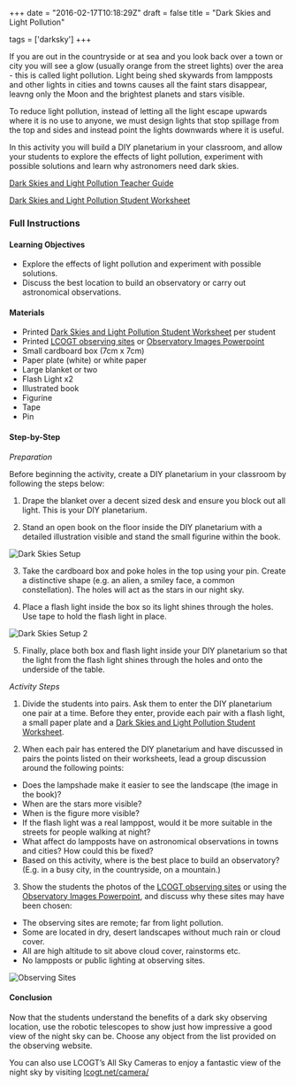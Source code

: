 +++
date = "2016-02-17T10:18:29Z"
draft = false
title = "Dark Skies and Light Pollution"

tags = ['darksky']
+++

If you are out in the countryside or at sea and you look back over a town or city you will see a glow (usually orange from the street lights) over the area - this is called light pollution. Light being shed skywards from lampposts and other lights in cities and towns causes all the faint stars disappear, leavng only the Moon and the brightest planets and stars visible.

To reduce light pollution, instead of letting all the light escape upwards where it is no use to anyone, we must design lights that stop spillage from the top and sides and instead point the lights downwards where it is useful.

In this activity you will build a DIY planetarium in your classroom, and allow your students to explore the effects of light pollution, experiment with possible solutions and learn why astronomers need dark skies.

[Dark Skies and Light Pollution Teacher Guide](https://drive.google.com/file/d/0B42a91Be7891Rkp3dUpqcXlhZlk/view?usp=sharing)

[Dark Skies and Light Pollution Student Worksheet](https://drive.google.com/file/d/0B42a91Be7891UDhLRnBsTnBqZ2c/view?usp=sharing)

### Full Instructions

#### Learning Objectives

- Explore the effects of light pollution and experiment with possible solutions.
- Discuss the best location to build an observatory or carry out astronomical observations.

#### Materials

- Printed [Dark Skies and Light Pollution Student Worksheet](https://drive.google.com/file/d/0B42a91Be7891UDhLRnBsTnBqZ2c/view?usp=sharing) per student
- Printed [LCOGT observing sites](https://drive.google.com/file/d/0B42a91Be7891Y3MzNVZudTFaQ0U/view?usp=sharing) or [Observatory Images Powerpoint](http://tinyurl.com/observatory-PPT)
- Small cardboard box (7cm x 7cm)
- Paper plate (white) or white paper
- Large blanket or two
- Flash Light x2
- Illustrated book
- Figurine
- Tape
- Pin

#### Step-by-Step

*Preparation*

Before beginning the activity, create a DIY planetarium in your classroom by following the steps below:

1) Drape the blanket over a decent sized desk and ensure you block out all light. This is your DIY planetarium.

2) Stand an open book on the floor inside the DIY planetarium with a detailed illustration visible and stand the small figurine within the book.

![Dark Skies Setup](/images/darkskies_scrn.png/)

3) Take the cardboard box and poke holes in the top using your pin. Create a distinctive shape (e.g. an alien, a smiley face, a common constellation). The holes will act as the stars in our night sky.

4) Place a flash light inside the box so its light shines through the holes. Use tape to hold the flash light in place.

![Dark Skies Setup 2](/images/darkskies_scrn2.png/)

5) Finally, place both box and flash light inside your DIY planetarium so that the light from the flash light shines through the holes and onto the underside of the table.

*Activity Steps*

1. Divide the students into pairs. Ask them to enter the DIY planetarium one pair at a time. Before they enter, provide each pair with a flash light, a small paper plate and a [Dark Skies and Light Pollution Student Worksheet](https://drive.google.com/file/d/0B42a91Be7891UDhLRnBsTnBqZ2c/view?usp=sharing).

2. When each pair has entered the DIY planetarium and have discussed in pairs the points listed on their worksheets, lead a group discussion around the following points:
  - Does the lampshade make it easier to see the landscape (the image in the book)?
  - When are the stars more visible?
  - When is the figure more visible?
  - If the flash light was a real lamppost, would it be more suitable in the streets for people walking at night?
  - What affect do lampposts have on astronomical observations in towns and cities? How could this be fixed?
  - Based on this activity, where is the best place to build an observatory? (E.g. in a busy city, in the countryside, on a mountain.)

3. Show the students the photos of the [LCOGT observing sites](https://drive.google.com/file/d/0B42a91Be7891Y3MzNVZudTFaQ0U/view?usp=sharing) or using the [Observatory Images Powerpoint](http://tinyurl.com/observatory-PPT), and discuss why these sites may have been chosen:
  - The observing sites are remote; far from light pollution.
  - Some are located in dry, desert landscapes without much rain or cloud cover.
  - All are high altitude to sit above cloud cover, rainstorms etc.
  - No lampposts or public lighting at observing sites.

![Observing Sites](/images/darkskies_scrn3.png/)

#### Conclusion

Now that the students understand the benefits of a dark sky observing location, use the robotic telescopes to show just how impressive a good view of the night sky can be. Choose any object from the list provided on the observing website.

You can also use LCOGT’s All Sky Cameras to enjoy a fantastic view of the night sky by visiting [lcogt.net/camera/](http://www.lcogt.net/camera/)
